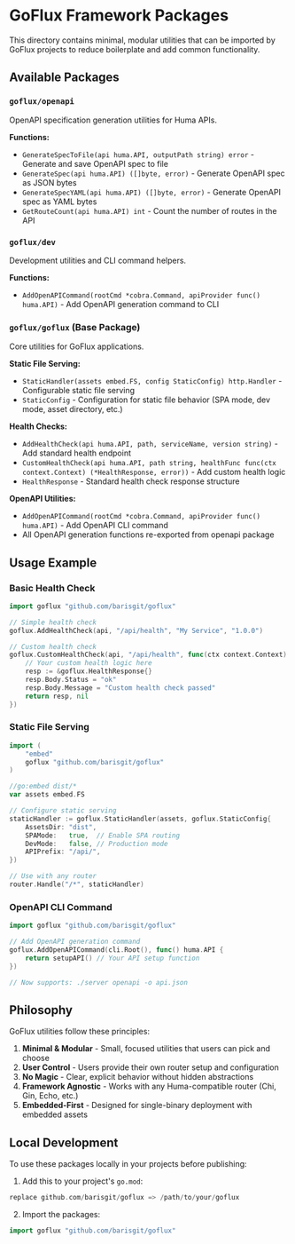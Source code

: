 # GoFlux Framework Packages

This directory contains minimal, modular utilities that can be imported by GoFlux projects to reduce boilerplate and add common functionality.

## Available Packages

### `goflux/openapi`

OpenAPI specification generation utilities for Huma APIs.

**Functions:**

- `GenerateSpecToFile(api huma.API, outputPath string) error` - Generate and save OpenAPI spec to file
- `GenerateSpec(api huma.API) ([]byte, error)` - Generate OpenAPI spec as JSON bytes
- `GenerateSpecYAML(api huma.API) ([]byte, error)` - Generate OpenAPI spec as YAML bytes
- `GetRouteCount(api huma.API) int` - Count the number of routes in the API

### `goflux/dev`

Development utilities and CLI command helpers.

**Functions:**

- `AddOpenAPICommand(rootCmd *cobra.Command, apiProvider func() huma.API)` - Add OpenAPI generation command to CLI

### `goflux/goflux` (Base Package)
Core utilities for GoFlux applications.

**Static File Serving:**

- `StaticHandler(assets embed.FS, config StaticConfig) http.Handler` - Configurable static file serving
- `StaticConfig` - Configuration for static file behavior (SPA mode, dev mode, asset directory, etc.)

**Health Checks:**

- `AddHealthCheck(api huma.API, path, serviceName, version string)` - Add standard health endpoint
- `CustomHealthCheck(api huma.API, path string, healthFunc func(ctx context.Context) (*HealthResponse, error))` - Add custom health logic
- `HealthResponse` - Standard health check response structure

**OpenAPI Utilities:**

- `AddOpenAPICommand(rootCmd *cobra.Command, apiProvider func() huma.API)` - Add OpenAPI CLI command
- All OpenAPI generation functions re-exported from openapi package

## Usage Example

### Basic Health Check

```go
import goflux "github.com/barisgit/goflux"

// Simple health check
goflux.AddHealthCheck(api, "/api/health", "My Service", "1.0.0")

// Custom health check
goflux.CustomHealthCheck(api, "/api/health", func(ctx context.Context) (*goflux.HealthResponse, error) {
    // Your custom health logic here
    resp := &goflux.HealthResponse{}
    resp.Body.Status = "ok"
    resp.Body.Message = "Custom health check passed"
    return resp, nil
})
```

### Static File Serving

```go
import (
    "embed"
    goflux "github.com/barisgit/goflux"
)

//go:embed dist/*
var assets embed.FS

// Configure static serving
staticHandler := goflux.StaticHandler(assets, goflux.StaticConfig{
    AssetsDir: "dist",
    SPAMode:   true,  // Enable SPA routing
    DevMode:   false, // Production mode
    APIPrefix: "/api/",
})

// Use with any router
router.Handle("/*", staticHandler)
```

### OpenAPI CLI Command

```go
import goflux "github.com/barisgit/goflux"

// Add OpenAPI generation command
goflux.AddOpenAPICommand(cli.Root(), func() huma.API {
    return setupAPI() // Your API setup function
})

// Now supports: ./server openapi -o api.json
```

## Philosophy

GoFlux utilities follow these principles:

1. **Minimal & Modular** - Small, focused utilities that users can pick and choose
2. **User Control** - Users provide their own router setup and configuration  
3. **No Magic** - Clear, explicit behavior without hidden abstractions
4. **Framework Agnostic** - Works with any Huma-compatible router (Chi, Gin, Echo, etc.)
5. **Embedded-First** - Designed for single-binary deployment with embedded assets

## Local Development

To use these packages locally in your projects before publishing:

1. Add this to your project's `go.mod`:

```go
replace github.com/barisgit/goflux => /path/to/your/goflux
```

2. Import the packages:

```go
import goflux "github.com/barisgit/goflux"
```
